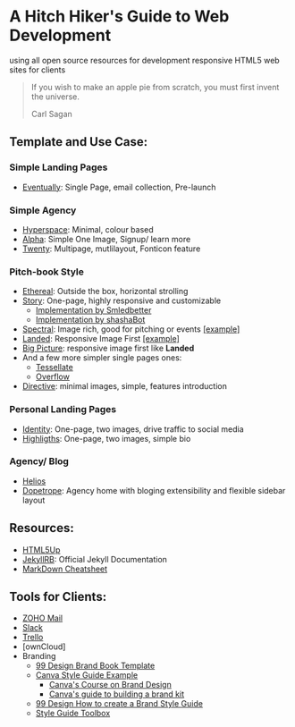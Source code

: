 # A Hitch Hiker's Guide to Web Development
using all open source resources for development responsive HTML5 web sites for clients

> If you wish to make an apple pie from scratch, you must first invent the universe.
>
> Carl Sagan

## Template and Use Case:
### Simple Landing Pages
* [Eventually](https://html5up.net/eventually): Single Page, email collection, Pre-launch

### Simple Agency
* [Hyperspace](https://html5up.net/hyperspace): Minimal, colour based
* [Alpha](https://html5up.net/alpha): Simple One Image, Signup/ learn more
* [Twenty](https://html5up.net/twenty): Multipage, mutlilayout, Fonticon feature

### Pitch-book Style
* [Ethereal](https://html5up.net/ethereal): Outside the box, horizontal strolling
* [Story](https://html5up.net/story): One-page, highly responsive and customizable
  * [Implementation by Smledbetter](https://github.com/smledbetter/jekyllized-story)
  * [Implementation by shashaBot](https://github.com/shashaBot/Story-jekyll-theme)
* [Spectral](https://html5up.net/spectral): Image rich, good for pitching or events [\[example\]](https://github.com/veroetjohn/veroetjohn.github.io)
* [Landed](https://html5up.net/landed): Responsive Image First [\[example\]](https://github.com/crossfitasphodel/deli)
* [Big Picture](https://html5up.net/big-picture): responsive image first like **Landed**
* And a few more simpler single pages ones:
  * [Tessellate](https://html5up.net/tessellate)
  * [Overflow](https://html5up.net/overflow)
* [Directive](https://html5up.net/directive): minimal images, simple, features introduction

### Personal Landing Pages
* [Identity](https://html5up.net/identity): One-page, two images, drive traffic to social media
* [Highligths](https://html5up.net/highlights): One-page, two images, simple bio

### Agency/ Blog
* [Helios](https://html5up.net/helios)
* [Dopetrope](https://html5up.net/dopetrope): Agency home with bloging extensibility and flexible sidebar layout

## Resources:
* [HTML5Up](https://html5up.net/)
* [JekyllRB](https://jekyllrb.com/): Official Jekyll Documentation
* [MarkDown Cheatsheet](https://github.com/adam-p/markdown-here/wiki/Markdown-Cheatsheet#blockquotes)

## Tools for Clients:
* [ZOHO Mail](https://www.zoho.com/mail/cpanel-login.html)
* [Slack](https://slack.com)
* [Trello](https://trello.com/)
* [ownCloud]
* Branding
  * [99 Design Brand Book Template](https://99designs.hk/designer-resource-center/brand-guide)
  * [Canva Style Guide Example](https://www.canva.com/learn/50-meticulous-style-guides-every-startup-see-launching/)
    * [Canva's Course on Brand Design](https://www.canva.com/learn/how-to-build-a-brand/)
    * [Canva's guide to building a brand kit](https://www.canva.com/learn/tutorials/creating-your-canva-brand-kit/)
  * [99 Design How to create a Brand Style Guide](https://99designs.hk/blog/logo-branding/how-to-create-a-brand-style-guide/)
  * [Style Guide Toolbox](https://speckyboy.com/styleguide-toolbox/)
